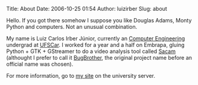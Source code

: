 Title: About
Date: 2006-10-25 01:54
Author: luizirber
Slug: about

Hello. If you got there somehow I suppose you like Douglas Adams, Monty
Python and computers. Not an unusual combination.

My name is Luiz Carlos Irber Júnior, currently an [Computer
Engineering][] undergrad at [UFSCar][]. I worked for a year and a half
on Embrapa, gluing Python + GTK + GStreamer to do a video analysis tool
called [Sacam][] (althought I prefer to call it [BugBrother][], the
original project name before an official name was chosen).

For more information, go to [my site][] on the university server.

  [Computer Engineering]: http://dc.ufscar.br
  [UFSCar]: http://www.ufscar.br "UFSCar"
  [Sacam]: http://repositorio.agrolivre.gov.br/projects/sacam/
  [BugBrother]: http://sourceforge.net/projects/bugbrother
  [my site]: http://www.comp.ufscar.br/~luizcarlos

